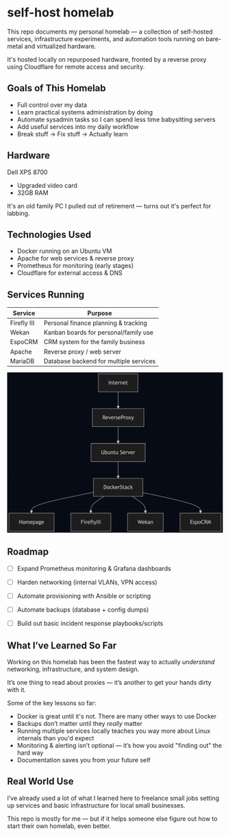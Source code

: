 # self-host homelab
This repo documents my personal homelab — a collection of self-hosted services, infrastructure experiments, and automation tools running on bare-metal and virtualized hardware.

It's hosted locally on repurposed hardware, fronted by a reverse proxy using Cloudflare for remote access and security.


## Goals of This Homelab
- Full control over my data  
- Learn practical systems administration by doing  
- Automate sysadmin tasks so I can spend less time babysitting servers  
- Add useful services into my daily workflow  
- Break stuff → Fix stuff → Actually learn  


## Hardware
Dell XPS 8700  
- Upgraded video card  
- 32GB RAM  

It's an old family PC I pulled out of retirement — turns out it's perfect for labbing.


## Technologies Used
- Docker running on an Ubuntu VM  
- Apache for web services & reverse proxy  
- Prometheus for monitoring (early stages)  
- Cloudflare for external access & DNS  


## Services Running
| Service     | Purpose                                      |
|-------------|----------------------------------------------|
| Firefly III | Personal finance planning & tracking        |
| Wekan       | Kanban boards for personal/family use       |
| EspoCRM     | CRM system for the family business          |
| Apache      | Reverse proxy / web server                  |
| MariaDB     | Database backend for multiple services      |


![network_diagram](https://github.com/eduardogimenis/homelab/blob/main/images/networkDiagram.png)


## Roadmap
- [ ] Expand Prometheus monitoring & Grafana dashboards  
- [ ] Harden networking (internal VLANs, VPN access)  
- [ ] Automate provisioning with Ansible or scripting  
- [ ] Automate backups (database + config dumps)  
- [ ] Build out basic incident response playbooks/scripts  


## What I’ve Learned So Far
Working on this homelab has been the fastest way to actually *understand* networking, infrastructure, and system design.

It’s one thing to read about proxies — it’s another to get your hands dirty with it.

Some of the key lessons so far:
- Docker is great until it's not. There are many other ways to use Docker
- Backups don’t matter until they *really* matter  
- Running multiple services locally teaches you way more about Linux internals than you'd expect  
- Monitoring & alerting isn’t optional — it’s how you avoid "finding out" the hard way  
- Documentation saves you from your future self  


## Real World Use
I’ve already used a lot of what I learned here to freelance small jobs setting up services and basic infrastructure for local small businesses.

This repo is mostly for me — but if it helps someone else figure out how to start their own homelab, even better.
